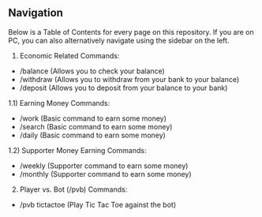 ## Navigation
Below is a Table of Contents for every page on this repository. If you are on PC, you can also alternatively navigate using the sidebar on the left.

1) Economic Related Commands:
- /balance (Allows you to check your balance)
- /withdraw (Allows you to withdraw from your bank to your balance)
- /deposit (Allows you to deposit from your balance to your bank)

1.1) Earning Money Commands:
- /work (Basic command to earn some money)
- /search (Basic command to earn some money)
- /daily (Basic command to earn some money)

1.2) Supporter Money Earning Commands:
- /weekly (Supporter command to earn some money)
- /monthly (Supporter command to earn some money)

2) Player vs. Bot (/pvb) Commands:
- /pvb tictactoe (Play Tic Tac Toe against the bot)
